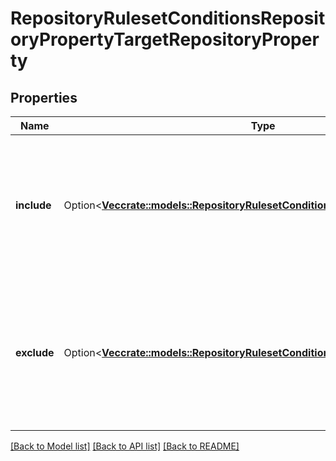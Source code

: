 # RepositoryRulesetConditionsRepositoryPropertyTargetRepositoryProperty

## Properties

Name | Type | Description | Notes
------------ | ------------- | ------------- | -------------
**include** | Option<[**Vec<crate::models::RepositoryRulesetConditionsRepositoryPropertySpec>**](repository-ruleset-conditions-repository-property-spec.md)> | The repository properties and values to include. All of these properties must match for the condition to pass. | [optional]
**exclude** | Option<[**Vec<crate::models::RepositoryRulesetConditionsRepositoryPropertySpec>**](repository-ruleset-conditions-repository-property-spec.md)> | The repository properties and values to exclude. The condition will not pass if any of these properties match. | [optional]

[[Back to Model list]](../README.md#documentation-for-models) [[Back to API list]](../README.md#documentation-for-api-endpoints) [[Back to README]](../README.md)


